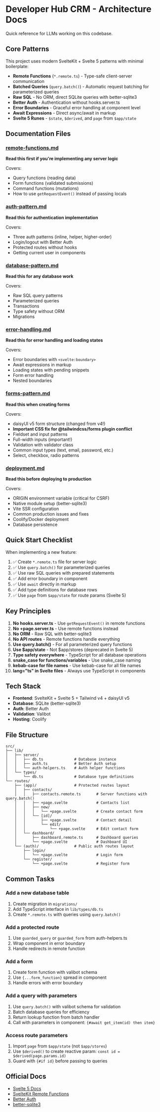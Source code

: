# Developer Hub CRM - Architecture Docs

Quick reference for LLMs working on this codebase.

## Core Patterns

This project uses modern SvelteKit + Svelte 5 patterns with minimal
boilerplate:

- **Remote Functions** (`*.remote.ts`) - Type-safe client-server
  communication
- **Batched Queries** (`query.batch()`) - Automatic request batching
  for parameterized queries
- **Raw SQL** - No ORM, direct SQLite queries with better-sqlite3
- **Better Auth** - Authentication without hooks.server.ts
- **Error Boundaries** - Graceful error handling at component level
- **Await Expressions** - Direct async/await in markup
- **Svelte 5 Runes** - `$state`, `$derived`, and `page` from
  `$app/state`

## Documentation Files

### [remote-functions.md](./remote-functions.md)

**Read this first if you're implementing any server logic**

Covers:

- Query functions (reading data)
- Form functions (validated submissions)
- Command functions (mutations)
- How to use `getRequestEvent()` instead of passing locals

### [auth-pattern.md](./auth-pattern.md)

**Read this for authentication implementation**

Covers:

- Three auth patterns (inline, helper, higher-order)
- Login/logout with Better Auth
- Protected routes without hooks
- Getting current user in components

### [database-pattern.md](./database-pattern.md)

**Read this for any database work**

Covers:

- Raw SQL query patterns
- Parameterized queries
- Transactions
- Type safety without ORM
- Migrations

### [error-handling.md](./error-handling.md)

**Read this for error handling and loading states**

Covers:

- Error boundaries with `<svelte:boundary>`
- Await expressions in markup
- Loading states with pending snippets
- Form error handling
- Nested boundaries

### [forms-pattern.md](./forms-pattern.md)

**Read this when creating forms**

Covers:

- daisyUI v5 form structure (changed from v4!)
- **Important CSS fix for @tailwindcss/forms plugin conflict**
- Fieldset and input patterns
- Full-width inputs (important!)
- Validation with validator class
- Common input types (text, email, password, etc.)
- Select, checkbox, radio patterns

### [deployment.md](./deployment.md)

**Read this before deploying to production**

Covers:

- ORIGIN environment variable (critical for CSRF)
- Native module setup (better-sqlite3)
- Vite SSR configuration
- Common production issues and fixes
- Coolify/Docker deployment
- Database persistence

## Quick Start Checklist

When implementing a new feature:

1. ✅ Create `*.remote.ts` file for server logic
2. ✅ Use `query.batch()` for parameterized queries
3. ✅ Use raw SQL queries with prepared statements
4. ✅ Add error boundary in component
5. ✅ Use `await` directly in markup
6. ✅ Add type definitions for database rows
7. ✅ Use `page` from `$app/state` for route params (Svelte 5)

## Key Principles

1. **No hooks.server.ts** - Use `getRequestEvent()` in remote
   functions
2. **No +page.server.ts** - Use remote functions instead
3. **No ORM** - Raw SQL with better-sqlite3
4. **No API routes** - Remote functions handle everything
5. **Use query.batch()** - For all parameterized query functions
6. **Use $app/state** - Not $app/stores (deprecated in Svelte 5)
7. **Type safety everywhere** - TypeScript for all database operations
8. **snake_case for functions/variables** - Use snake_case naming
9. **kebab-case for file names** - Use kebab-case for all file names
10. **lang="ts" in Svelte files** - Always use TypeScript in
    components

## Tech Stack

- **Frontend**: SvelteKit + Svelte 5 + Tailwind v4 + daisyUI v5
- **Database**: SQLite (better-sqlite3)
- **Auth**: Better Auth
- **Validation**: Valibot
- **Hosting**: Coolify

## File Structure

```
src/
├── lib/
│   ├── server/
│   │   ├── db.ts              # Database instance
│   │   ├── auth.ts            # Better Auth setup
│   │   └── auth-helpers.ts    # Auth helper functions
│   └── types/
│       └── db.ts              # Database type definitions
└── routes/
    ├── (app)/                 # Protected routes layout
    │   ├── contacts/
    │   │   ├── contacts.remote.ts       # Server functions with query.batch()
    │   │   ├── +page.svelte             # Contacts list
    │   │   ├── new/
    │   │   │   └── +page.svelte         # Create contact form
    │   │   └── [id]/
    │   │       ├── +page.svelte         # Contact detail
    │   │       └── edit/
    │   │           └── +page.svelte     # Edit contact form
    │   └── dashboard/
    │       ├── dashboard.remote.ts      # Dashboard queries
    │       └── +page.svelte             # Dashboard UI
    └── (auth)/                # Public auth routes layout
        ├── login/
        │   └── +page.svelte             # Login form
        └── register/
            └── +page.svelte             # Register form
```

## Common Tasks

### Add a new database table

1. Create migration in `migrations/`
2. Add TypeScript interface in `lib/types/db.ts`
3. Create `*.remote.ts` with queries using `query.batch()`

### Add a protected route

1. Use `guarded_query` or `guarded_form` from auth-helpers.ts
2. Wrap component in error boundary
3. Handle redirects in remote function

### Add a form

1. Create form function with valibot schema
2. Use `{...form_function}` spread in component
3. Handle errors with error boundary

### Add a query with parameters

1. Use `query.batch()` with valibot schema for validation
2. Batch database queries for efficiency
3. Return lookup function from batch handler
4. Call with parameters in component:
   `{#await get_item(id) then item}`

### Access route parameters

1. Import `page` from `$app/state` (not `$app/stores`)
2. Use `$derived()` to create reactive param:
   `const id = $derived(page.params.id)`
3. Guard with `{#if id}` before passing to queries

## Official Docs

- [Svelte 5 Docs](https://svelte.dev/docs)
- [SvelteKit Remote Functions](https://svelte.dev/docs/kit/remote-functions)
- [Better Auth](https://better-auth.com)
- [better-sqlite3](https://github.com/WiseLibs/better-sqlite3)
